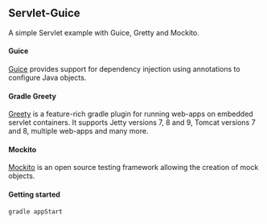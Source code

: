 ## Servlet-Guice 

A simple Servlet example with Guice, Gretty and Mockito.

#### Guice

[Guice](https://github.com/google/guice/wiki) provides support for dependency injection using annotations to configure Java objects.

#### Gradle Greety

[Greety](http://saladinkzn.github.io/gretty-doc/index.html) is a feature-rich gradle plugin for running web-apps on embedded servlet containers. It supports Jetty versions 7, 8 and 9, Tomcat versions 7 and 8, multiple web-apps and many more.

#### Mockito

[Mockito](http://site.mockito.org/mockito/docs/current/org/mockito/Mockito.html)  is an open source testing framework allowing the creation of mock objects.
  
#### Getting started

```
gradle appStart
```

